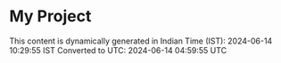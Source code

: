 # My Project

This content is dynamically generated in Indian Time (IST): 2024-06-14 10:29:55 IST
Converted to UTC: 2024-06-14 04:59:55 UTC
